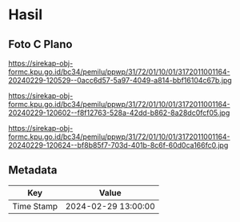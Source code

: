 # Hasil

## Foto C Plano

https://sirekap-obj-formc.kpu.go.id/bc34/pemilu/ppwp/31/72/01/10/01/3172011001164-20240229-120529--0acc6d57-5a97-4049-a814-bbf16104c67b.jpg

https://sirekap-obj-formc.kpu.go.id/bc34/pemilu/ppwp/31/72/01/10/01/3172011001164-20240229-120602--f8f12763-528a-42dd-b862-8a28dc0fcf05.jpg

https://sirekap-obj-formc.kpu.go.id/bc34/pemilu/ppwp/31/72/01/10/01/3172011001164-20240229-120624--bf8b85f7-703d-401b-8c6f-60d0ca166fc0.jpg


## Metadata

| Key        | Value               |
| ---------- | ------------------- |
| Time Stamp | 2024-02-29 13:00:00 |



